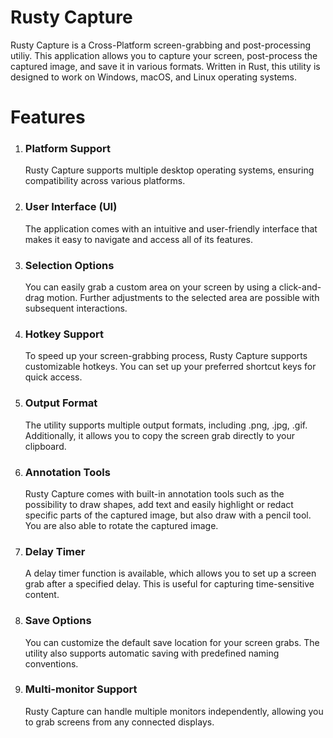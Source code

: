 # Rusty Capture
Rusty Capture is a Cross-Platform screen-grabbing and post-processing utiliy. This application allows you to capture your screen, post-process the captured image, and save it in various formats. Written in Rust, this utility is designed to work on Windows, macOS, and Linux operating systems.

# Features
 1. ### Platform Support
    Rusty Capture supports multiple desktop operating systems, ensuring compatibility across various platforms.

 2. ### User Interface (UI)
    The application comes with an intuitive and user-friendly interface that makes it easy to navigate and access all of its features.

 3. ### Selection Options
    You can easily grab a custom area on your screen by using a click-and-drag motion. Further adjustments to the selected area are possible with subsequent interactions.

 4. ### Hotkey Support
    To speed up your screen-grabbing process, Rusty Capture supports customizable hotkeys. You can set up your preferred shortcut keys for quick access.

 5. ### Output Format
    The utility supports multiple output formats, including .png, .jpg, .gif. Additionally, it allows you to copy the screen grab directly to your clipboard.

 6. ### Annotation Tools
    Rusty Capture comes with built-in annotation tools such as the possibility to draw shapes, add text and easily highlight or redact specific parts of the captured image, but also draw with a pencil tool. You are also able to rotate the captured image.

 7. ### Delay Timer
    A delay timer function is available, which allows you to set up a screen grab after a specified delay. This is useful for capturing time-sensitive content.

 8. ### Save Options
    You can customize the default save location for your screen grabs. The utility also supports automatic saving with predefined naming conventions.

 9. ### Multi-monitor Support
    Rusty Capture can handle multiple monitors independently, allowing you to grab screens from any connected displays.

